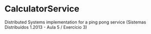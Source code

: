 CalculatorService
=================

Distributed Systems implementation for a ping pong service (Sistemas Distribuídos 1.2013 - Aula 5 / Exercício 3)
